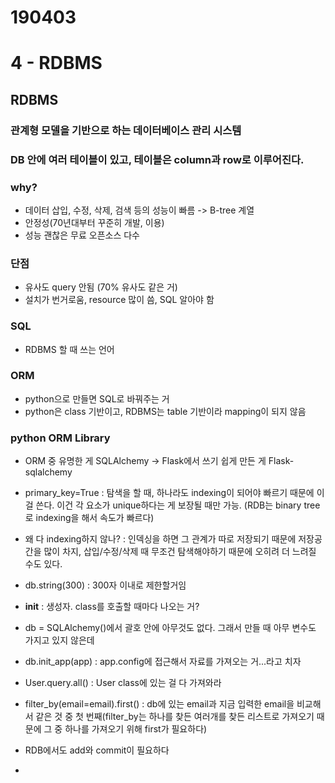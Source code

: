 # 190403
# 4 - RDBMS

## RDBMS
### 관계형 모델을 기반으로 하는 데이터베이스 관리 시스템
### DB 안에 여러 테이블이 있고, 테이블은 column과 row로 이루어진다.
### why?
- 데이터 삽입, 수정, 삭제, 검색 등의 성능이 빠름 -> B-tree 계열
- 안정성(70년대부터 꾸준히 개발, 이용)
- 성능 괜찮은 무료 오픈소스 다수

### 단점
- 유사도 query 안됨 (70% 유사도 같은 거)
- 설치가 번거로움, resource 많이 씀, SQL 알아야 함

### SQL
- RDBMS 할 때 쓰는 언어

### ORM
- python으로 만들면 SQL로 바꿔주는 거
- python은 class 기반이고, RDBMS는 table 기반이라 mapping이 되지 않음

### python ORM Library
- ORM 중 유명한 게 SQLAlchemy -> Flask에서 쓰기 쉽게 만든 게 Flask-sqlalchemy


- primary_key=True : 탐색을 할 때, 하나라도 indexing이 되어야 빠르기 때문에 이걸 쓴다. 이건 각 요소가 unique하다는 게 보장될 때만 가능.
  (RDB는 binary tree로 indexing을 해서 속도가 빠르다)
- 왜 다 indexing하지 않나? : 인덱싱을 하면 그 관계가 따로 저장되기 때문에 저장공간을 많이 차지, 삽입/수정/삭제 때 무조건 탐색해야하기 때문에 오히려 더 느려질 수도 있다.
  
  
- db.string(300) : 300자 이내로 제한할거임
- __init__ : 생성자. class를 호출할 때마다 나오는 거?
- db = SQLAlchemy()에서 괄호 안에 아무것도 없다. 그래서 만들 때 아무 변수도 가지고 있지 않은데
- db.init_app(app) : app.config에 접근해서 자료를 가져오는 거...라고 치자
- User.query.all() : User class에 있는 걸 다 가져와라
- filter_by(email=email).first() : db에 있는 email과 지금 입력한 email을 비교해서 같은 것 중 첫 번째(filter_by는 하나를 찾든 여러개를 찾든 리스트로
  가져오기 때문에 그 중 하나를 가져오기 위해 first가 필요하다)
- RDB에서도 add와 commit이 필요하다
- 
